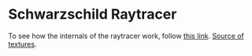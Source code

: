 # Schwarzschild Raytracer
To see how the internals of the raytracer work, follow [this link](https://www.overleaf.com/read/xtnkqwydjbwk#599531).
[Source of textures](https://www.solarsystemscope.com/textures/).
